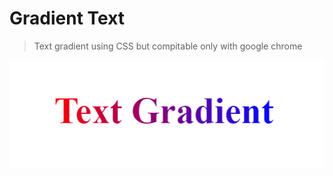# Gradient Text
> Text gradient using CSS but compitable only with google chrome 

<p align="center">
  <img src="img.png">
</p>  
